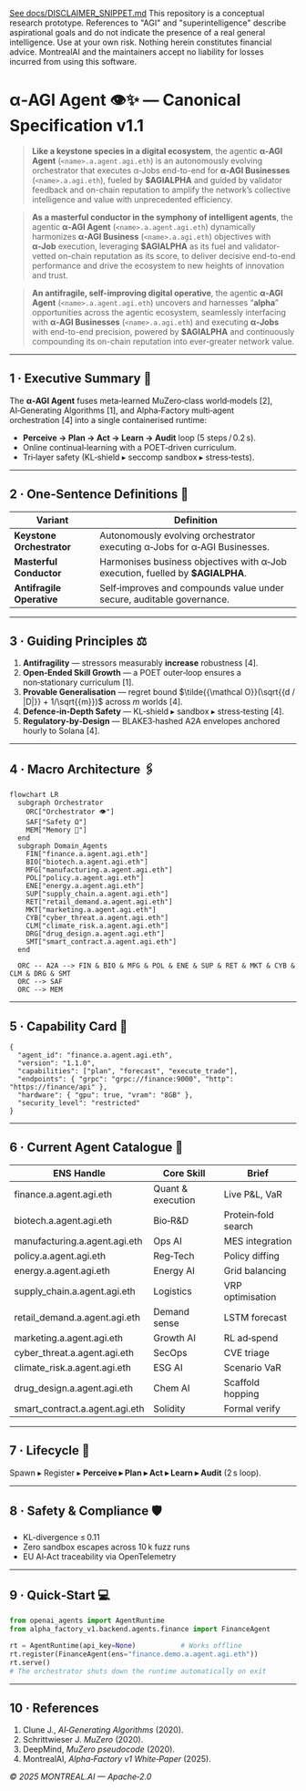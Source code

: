 [See docs/DISCLAIMER_SNIPPET.md](../../../docs/DISCLAIMER_SNIPPET.md)
This repository is a conceptual research prototype. References to "AGI" and "superintelligence" describe aspirational goals and do not indicate the presence of a real general intelligence. Use at your own risk. Nothing herein constitutes financial advice. MontrealAI and the maintainers accept no liability for losses incurred from using this software.


# α‑AGI Agent 👁️✨ — Canonical Specification v1.1

> **Like a keystone species in a digital ecosystem**, the agentic **α‑AGI Agent** (`<name>.a.agent.agi.eth`) is an autonomously evolving orchestrator that executes α‑Jobs end-to-end for **α‑AGI Businesses** (`<name>.a.agi.eth`), fueled by **\$AGIALPHA** and guided by validator feedback and on-chain reputation to amplify the network’s collective intelligence and value with unprecedented efficiency.

> **As a masterful conductor in the symphony of intelligent agents**, the agentic **α‑AGI Agent** (`<name>.a.agent.agi.eth`) dynamically harmonizes **α‑AGI Business** (`<name>.a.agi.eth`) objectives with **α‑Job** execution, leveraging **\$AGIALPHA** as its fuel and validator-vetted on-chain reputation as its score, to deliver decisive end-to-end performance and drive the ecosystem to new heights of innovation and trust.

> **An antifragile, self-improving digital operative**, the agentic **α‑AGI Agent** (`<name>.a.agent.agi.eth`) uncovers and harnesses “**alpha**” opportunities across the agentic ecosystem, seamlessly interfacing with **α‑AGI Businesses** (`<name>.a.agi.eth`) and executing **α‑Jobs** with end-to-end precision, powered by **\$AGIALPHA** and continuously compounding its on-chain reputation into ever-greater network value.

---

## 1 · Executive Summary 🚀
The **α‑AGI Agent** fuses meta‑learned MuZero‑class world‑models [2], AI‑Generating Algorithms [1], and Alpha‑Factory multi‑agent orchestration [4] into a single containerised runtime:

* **Perceive → Plan → Act → Learn → Audit** loop (5 steps / 0.2 s).  
* Online continual‑learning with a POET‑driven curriculum.  
* Tri‑layer safety (KL‑shield ▸ seccomp sandbox ▸ stress‑tests).

---

## 2 · One‑Sentence Definitions 📝

| Variant | Definition |
|---------|------------|
| **Keystone Orchestrator** | Autonomously evolving orchestrator executing α‑Jobs for α‑AGI Businesses. |
| **Masterful Conductor** | Harmonises business objectives with α‑Job execution, fuelled by **$AGIALPHA**. |
| **Antifragile Operative** | Self‑improves and compounds value under secure, auditable governance. |

---

## 3 · Guiding Principles ⚖️
1. **Antifragility** — stressors measurably **increase** robustness [4].  
2. **Open‑Ended Skill Growth** — a POET outer‑loop ensures a non‑stationary curriculum [1].  
3. **Provable Generalisation** — regret bound $\tilde{{\mathcal O}}(\sqrt{{d / |D|}} + 1/\sqrt{{m}})$ across *m* worlds [4].  
4. **Defence‑in‑Depth Safety** — KL‑shield ▸ sandbox ▸ stress‑testing [4].  
5. **Regulatory‑by‑Design** — BLAKE3‑hashed A2A envelopes anchored hourly to Solana [4].  

---

## 4 · Macro Architecture 🖇️
```mermaid
flowchart LR
  subgraph Orchestrator
    ORC["Orchestrator 👁️"]
    SAF["Safety Ω"]
    MEM["Memory 🧠"]
  end
  subgraph Domain_Agents
    FIN["finance.a.agent.agi.eth"]
    BIO["biotech.a.agent.agi.eth"]
    MFG["manufacturing.a.agent.agi.eth"]
    POL["policy.a.agent.agi.eth"]
    ENE["energy.a.agent.agi.eth"]
    SUP["supply_chain.a.agent.agi.eth"]
    RET["retail_demand.a.agent.agi.eth"]
    MKT["marketing.a.agent.agi.eth"]
    CYB["cyber_threat.a.agent.agi.eth"]
    CLM["climate_risk.a.agent.agi.eth"]
    DRG["drug_design.a.agent.agi.eth"]
    SMT["smart_contract.a.agent.agi.eth"]
  end

  ORC -- A2A --> FIN & BIO & MFG & POL & ENE & SUP & RET & MKT & CYB & CLM & DRG & SMT
  ORC --> SAF
  ORC --> MEM
```

---

## 5 · Capability Card 📇
```jsonc
{
  "agent_id": "finance.a.agent.agi.eth",
  "version": "1.1.0",
  "capabilities": ["plan", "forecast", "execute_trade"],
  "endpoints": { "grpc": "grpc://finance:9000", "http": "https://finance/api" },
  "hardware": { "gpu": true, "vram": "8GB" },
  "security_level": "restricted"
}
```

---

## 6 · Current Agent Catalogue 🤖
| ENS Handle | Core Skill | Brief |
|------------|-----------|-------|
| finance.a.agent.agi.eth | Quant & execution | Live P&L, VaR |
| biotech.a.agent.agi.eth | Bio‑R&D | Protein‑fold search |
| manufacturing.a.agent.agi.eth | Ops AI | MES integration |
| policy.a.agent.agi.eth | Reg‑Tech | Policy diffing |
| energy.a.agent.agi.eth | Energy AI | Grid balancing |
| supply_chain.a.agent.agi.eth | Logistics | VRP optimisation |
| retail_demand.a.agent.agi.eth | Demand sense | LSTM forecast |
| marketing.a.agent.agi.eth | Growth AI | RL ad‑spend |
| cyber_threat.a.agent.agi.eth | SecOps | CVE triage |
| climate_risk.a.agent.agi.eth | ESG AI | Scenario VaR |
| drug_design.a.agent.agi.eth | Chem AI | Scaffold hopping |
| smart_contract.a.agent.agi.eth | Solidity | Formal verify |

---

## 7 · Lifecycle 🔄
Spawn ▸ Register ▸ **Perceive ▸ Plan ▸ Act ▸ Learn ▸ Audit** (2 s loop).

---

## 8 · Safety & Compliance 🛡️
* KL‑divergence ≤ 0.11  
* Zero sandbox escapes across 10 k fuzz runs  
* EU AI‑Act traceability via OpenTelemetry  

---

## 9 · Quick‑Start 💻
```python
from openai_agents import AgentRuntime
from alpha_factory_v1.backend.agents.finance import FinanceAgent

rt = AgentRuntime(api_key=None)           # Works offline
rt.register(FinanceAgent(ens="finance.demo.a.agent.agi.eth"))
rt.serve()
# The orchestrator shuts down the runtime automatically on exit
```

---

## 10 · References
1. Clune J., *AI‑Generating Algorithms* (2020).  
2. Schrittwieser J. *MuZero* (2020).  
3. DeepMind, *MuZero pseudocode* (2020).  
4. MontrealAI, *Alpha‑Factory v1 White‑Paper* (2025).

*© 2025 MONTREAL.AI — Apache‑2.0*
